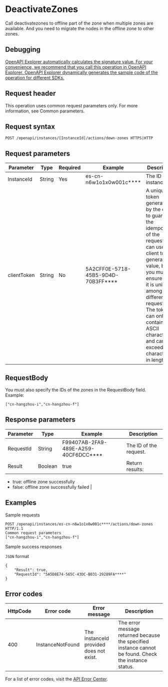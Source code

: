 # DeactivateZones

Call deactivatezones to offline part of the zone when multiple zones are available. And you need to migrate the nodes in the offline zone to other zones.

## Debugging

[OpenAPI Explorer automatically calculates the signature value. For your convenience, we recommend that you call this operation in OpenAPI Explorer. OpenAPI Explorer dynamically generates the sample code of the operation for different SDKs.](https://api.aliyun.com/#product=elasticsearch&api=DeactivateZones&type=ROA&version=2017-06-13)

## Request header

This operation uses common request parameters only. For more information, see Common parameters.

## Request syntax

```
POST /openapi/instances/[InstanceId]/actions/down-zones HTTPS|HTTP
```

## Request parameters

|Parameter|Type|Required|Example|Description|
|---------|----|--------|-------|-----------|
|InstanceId|String|Yes|es-cn-n6w1o1x0w001c\*\*\*\*|The ID of the instance. |
|clientToken|String|No|5A2CFF0E-5718-45B5-9D4D-70B3FF\*\*\*\*|A unique token generated by the client to guarantee the idempotency of the request. You can use the client to generate the value, but you must ensure that it is unique among different requests. The token can only contain ASCII characters and cannot exceed 64 characters in length. |

## RequestBody

You must also specify the IDs of the zones in the RequestBody field. Example:

`["cn-hangzhou-i","cn-hangzhou-f"]`

## Response parameters

|Parameter|Type|Example|Description|
|---------|----|-------|-----------|
|RequestId|String|F99407AB-2FA9-489E-A259-40CF6DCC\*\*\*\*|The ID of the request. |
|Result|Boolean|true|Return results:

-   true: offline zone successfully
-   false: offline zone successfully failed |

## Examples

Sample requests

```
POST /openapi/instances/es-cn-n6w1o1x0w001c****/actions/down-zones HTTP/1.1
Common request parameters
["cn-hangzhou-i","cn-hangzhou-f"]
```

Sample success responses

`JSON` format

```
{
    "Result": true,
    "RequestId": "5A5D8E74-565C-43DC-B031-29289FA****"
}
```

## Error codes

|HttpCode|Error code|Error message|Description|
|--------|----------|-------------|-----------|
|400|InstanceNotFound|The instanceId provided does not exist.|The error message returned because the specified instance cannot be found. Check the instance status.|

For a list of error codes, visit the [API Error Center](https://error-center.alibabacloud.com/status/product/elasticsearch).

